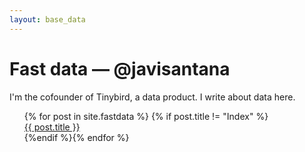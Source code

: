 ```yaml
---
layout: base_data
---
```


<div class="container">
  <div class="entry">
  <h1>Fast data — <span>@javisantana</span></h1>
  <p>I'm the cofounder of Tinybird, a data product. I write about data here.</p>
  <div class="entry more">
      <ul>
      {% for post in site.fastdata %} {% if post.title != "Index" %}<li style="list-style-type: none;"><a href="{{site.url}}{{post.url}}">{{ post.title }}</a></li>{%endif %}{% endfor %}
      </ul>

</div>

